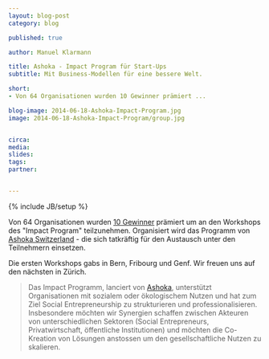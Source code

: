 ```yaml
---
layout: blog-post
category: blog

published: true

author: Manuel Klarmann

title: Ashoka - Impact Program für Start-Ups
subtitle: Mit Business-Modellen für eine bessere Welt.

short: 
- Von 64 Organisationen wurden 10 Gewinner prämiert ...

blog-image: 2014-06-18-Ashoka-Impact-Program.jpg
image: 2014-06-18-Ashoka-Impact-Program/group.jpg


circa: 
media: 
slides:
tags:
partner:


---
```



{% include JB/setup %}

Von 64 Organisationen wurden [10 Gewinner][laureats] prämiert um an den Workshops des "Impact Program" teilzunehmen. Organisiert wird das Programm von [Ashoka Switzerland][swiss] - die sich tatkräftig für den Austausch unter den Teilnehmern einsetzen.

Die ersten Workshops gabs in Bern, Fribourg und Genf. Wir freuen uns auf den nächsten in Zürich.


> Das Impact Programm, lanciert von [Ashoka][inter], unterstützt  Organisationen mit sozialem oder ökologischem Nutzen und hat zum Ziel Social Entrepreneurship zu strukturieren und professionalisieren. Insbesondere möchten wir Synergien schaffen zwischen Akteuren von unterschiedlichen Sektoren (Social Entrepreneurs, Privatwirtschaft, öffentliche Institutionen) und möchten die Co-Kreation von Lösungen anstossen um den gesellschaftliche Nutzen zu skalieren. 

[laureats]:http://www.ashoka-impact.ch/sites/default/files/2014%20Impact%20Programme%20-%20Laureates%20Project%20Presentations.pdf
[inter]:https://www.ashoka.org
[swiss]:http://switzerland.ashoka.org
